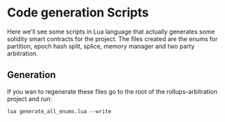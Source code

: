# Code generation Scripts

Here we'll see some scripts in Lua language that actually generates some solidity smart contracts for the project. The files created are the enums for partition, epoch hash split, splice, memory manager and two party arbitration.

## Generation

If you wan to regenerate these files go to the root of the rollups-arbitration project and run:
```
lua generate_all_enums.lua --write
```